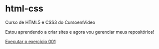 # html-css
 Curso de HTML5 e CSS3 do CursoemVideo

 Estou aprendendo a criar sites e agora vou gerenciar meus repositórios!

 <a href="https://yrocxs.github.io/html-css/exercicios/Ex001/">Executar o exercício 001</a>
